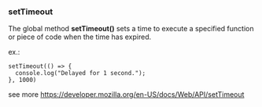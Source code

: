 ### setTimeout
The global method **setTimeout()** sets a time to execute a specified function or piece of code when the time has expired.

ex.:
```tsx
setTimeout(() => {
  console.log("Delayed for 1 second.");
}, 1000)
```

see more https://developer.mozilla.org/en-US/docs/Web/API/setTimeout